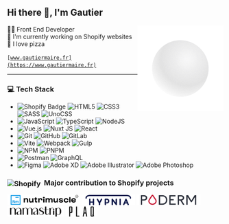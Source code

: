 ## Hi there 👋, I'm Gautier

<img align="right" width="200" src="https://raw.githubusercontent.com/gautier-z/gautier-z/main/src/dot.png">

👨‍💻 Front End Developer  
💚 I'm currently working on Shopify websites  
🍕 I love pizza  

<code>[www.gautiermaire.fr](https://www.gautiermaire.fr)</code>

***

### 💻 Tech Stack

- ![Shopify Badge](https://img.shields.io/badge/Shopify-7AB55C?logo=shopify&logoColor=fff&style=flat) ![HTML5](https://img.shields.io/badge/html5-%23E34F26.svg?style=flat&logo=html5&logoColor=white) ![CSS3](https://img.shields.io/badge/css3-%231572B6.svg?style=flat&logo=css3&logoColor=white) ![SASS](https://img.shields.io/badge/SASS-hotpink.svg?style=flat&logo=SASS&logoColor=white) ![UnoCSS](https://img.shields.io/badge/unocss-333333.svg?style=flat&logo=unocss&logoColor=white)
- ![JavaScript](https://img.shields.io/badge/javascript-%23323330.svg?style=flat&logo=javascript&logoColor=%23F7DF1E) ![TypeScript](https://img.shields.io/badge/typescript-%23007ACC.svg?style=flat&logo=typescript&logoColor=white) ![NodeJS](https://img.shields.io/badge/node.js-6DA55F?style=flat&logo=node.js&logoColor=white)
- ![Vue.js](https://img.shields.io/badge/vue.js-%2335495e.svg?style=flat&logo=vuedotjs&logoColor=%234FC08D) ![Nuxt JS](https://img.shields.io/badge/Nuxt-002E3B?style=flat&logo=nuxt.js&logoColor=#00DC82) ![React](https://img.shields.io/badge/react-%2320232a.svg?style=flat&logo=react&logoColor=%2361DAFB)
- ![Git](https://img.shields.io/badge/git-%23F05033.svg?style=flat&logo=git&logoColor=white) ![GitHub](https://img.shields.io/badge/github-%23121011.svg?style=flat&logo=github&logoColor=white) ![GitLab](https://img.shields.io/badge/gitlab-%23181717.svg?style=flat&logo=gitlab&logoColor=white)
- ![Vite](https://img.shields.io/badge/vite-%23646CFF.svg?style=flat&logo=vite&logoColor=white) ![Webpack](https://img.shields.io/badge/webpack-%238DD6F9.svg?style=flat&logo=webpack&logoColor=black) ![Gulp](https://img.shields.io/badge/GULP-%23CF4647.svg?style=flat&logo=gulp&logoColor=white)
- ![NPM](https://img.shields.io/badge/NPM-%23CB3837.svg?style=flat&logo=npm&logoColor=white) ![PNPM](https://img.shields.io/badge/pnpm-%234a4a4a.svg?style=flat&logo=pnpm&logoColor=f69220)
- ![Postman](https://img.shields.io/badge/Postman-FF6C37?style=flat&logo=postman&logoColor=white) ![GraphQL](https://img.shields.io/badge/-GraphQL-E10098?style=flat&logo=graphql&logoColor=white)
- ![Figma](https://img.shields.io/badge/figma-%23F24E1E.svg?style=flat&logo=figma&logoColor=white) ![Adobe XD](https://img.shields.io/badge/Adobe%20XD-470137?style=flat&logo=Adobe%20XD&logoColor=#FF61F6) ![Adobe Illustrator](https://img.shields.io/badge/adobe%20illustrator-%23FF9A00.svg?style=flat&logo=adobe%20illustrator&logoColor=white) ![Adobe Photoshop](https://img.shields.io/badge/adobe%20photoshop-%2331A8FF.svg?style=flat&logo=adobe%20photoshop&logoColor=white)


### <img align="center" src="https://cdn.shopify.com/static/shopify-favicon_26x.png" alt="Shopify">&nbsp; Major contribution to Shopify projects

<a target="_blank" href="https://www.nutrimuscle.com/"><img height="24" src="https://raw.githubusercontent.com/gautier-z/gautier-z/main/src/nutrimuscle.png" alt="Nutrimuscle" /></a>
<a target="_blank" href="https://hypnia.fr/"><img height="24" src="https://raw.githubusercontent.com/gautier-z/gautier-z/main/src/hypnia.png" alt="Hypnia" /></a>
<a target="_blank" href="https://www.poderm.com/"><img height="24" src="https://raw.githubusercontent.com/gautier-z/gautier-z/main/src/poderm.png" alt="Poderm" /></a>
<a target="_blank" href="https://namastrip.com/"><img height="24" src="https://raw.githubusercontent.com/gautier-z/gautier-z/main/src/namastrip.png" alt="Namastrip" /></a>
<a target="_blank" href="https://plaqchocolat.com/"><img height="24" src="https://raw.githubusercontent.com/gautier-z/gautier-z/main/src/plaq.png" alt="Plaq" /></a>

